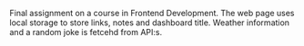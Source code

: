 Final assignment on a course in Frontend Development. 
The web page uses local storage to store links, notes and dashboard title.
Weather information and a random joke is fetcehd from API:s.
